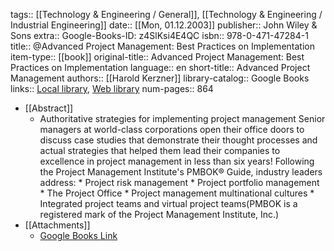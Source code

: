 tags:: [[Technology & Engineering / General]], [[Technology & Engineering / Industrial Engineering]]
date:: [[Mon, 01.12.2003]]
publisher:: John Wiley & Sons
extra:: Google-Books-ID: z4SlKsi4E4QC
isbn:: 978-0-471-47284-1
title:: @Advanced Project Management: Best Practices on Implementation
item-type:: [[book]]
original-title:: Advanced Project Management: Best Practices on Implementation
language:: en
short-title:: Advanced Project Management
authors:: [[Harold Kerzner]]
library-catalog:: Google Books
links:: [Local library](zotero://select/library/items/B2HRG9Z5), [Web library](https://www.zotero.org/users/6520516/items/B2HRG9Z5)
num-pages:: 864

- [[Abstract]]
	- Authoritative strategies for implementing project management Senior managers at world-class corporations open their office doors to discuss case studies that demonstrate their thought processes and actual strategies that helped them lead their companies to excellence in project management in less than six years! Following the Project Management Institute's PMBOK® Guide, industry leaders address: * Project risk management * Project portfolio management * The Project Office * Project management multinational cultures * Integrated project teams and virtual project teams(PMBOK is a registered mark of the Project Management Institute, Inc.)
- [[Attachments]]
	- [Google Books Link](https://books.google.ru/books?id=z4SlKsi4E4QC)